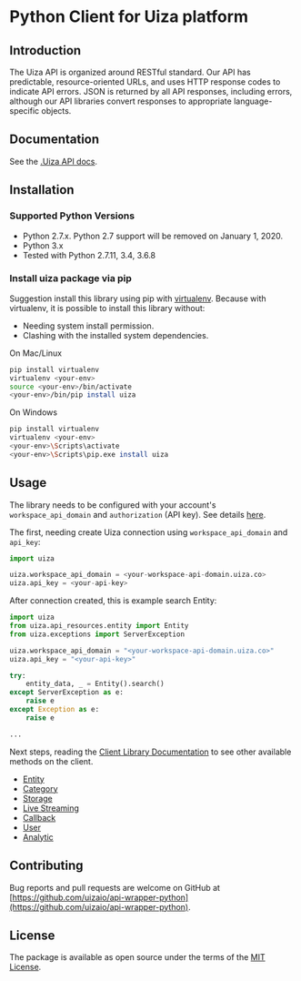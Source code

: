 # Python Client for Uiza platform

## Introduction

The Uiza API is organized around RESTful standard. Our API has predictable, resource-oriented URLs, and uses HTTP response codes to indicate API errors. JSON is returned by all API responses, including errors, although our API libraries convert responses to appropriate language-specific objects.

## Documentation

See the [.Uiza API docs](https://docs.uiza.io/).

## Installation

### Supported Python Versions

- Python 2.7.x. Python 2.7 support will be removed on January 1, 2020.
- Python 3.x
- Tested with Python 2.7.11, 3.4, 3.6.8

### Install uiza package via pip

Suggestion install this library using pip with [virtualenv](https://virtualenv.pypa.io/en/latest/). Because with virtualenv, it is possible to install this library without:

- Needing system install permission.
- Clashing with the installed system dependencies.

On Mac/Linux

```bash
pip install virtualenv
virtualenv <your-env>
source <your-env>/bin/activate
<your-env>/bin/pip install uiza
```

On Windows

```bash
pip install virtualenv
virtualenv <your-env>
<your-env>\Scripts\activate
<your-env>\Scripts\pip.exe install uiza
```

## Usage

The library needs to be configured with your account's `workspace_api_domain` and `authorization` (API key).
See details [here](https://docs.uiza.io/#authentication).

The first, needing create Uiza connection using `workspace_api_domain` and `api_key`:

```python
import uiza

uiza.workspace_api_domain = <your-workspace-api-domain.uiza.co>
uiza.api_key = <your-api-key>

``` 

After connection created, this is example search Entity:

```python
import uiza
from uiza.api_resources.entity import Entity
from uiza.exceptions import ServerException

uiza.workspace_api_domain = "<your-workspace-api-domain.uiza.co>"
uiza.api_key = "<your-api-key>"

try:
    entity_data, _ = Entity().search()
except ServerException as e:
    raise e
except Exception as e:
    raise e

...

```

Next steps, reading the [Client Library Documentation]() to see other available methods on the client.

- [Entity](https://github.com/uizaio/api-wrapper-python/blob/master/docs/entity.md)
- [Category](https://github.com/uizaio/api-wrapper-python/blob/master/docs/category.md)
- [Storage](https://github.com/uizaio/api-wrapper-python/blob/master/docs/storage.md)
- [Live Streaming](https://github.com/uizaio/api-wrapper-python/blob/master/docs/callback.md)
- [Callback](https://github.com/uizaio/api-wrapper-python/blob/master/docs/category.md)
- [User](https://github.com/uizaio/api-wrapper-python/blob/master/docs/user.md)
- [Analytic](https://github.com/uizaio/api-wrapper-python/blob/master/docs/analytic.md)

## Contributing

Bug reports and pull requests are welcome on GitHub at [https://github.com/uizaio/api-wrapper-python](https://github.com/uizaio/api-wrapper-python).

## License

The package is available as open source under the terms of the [MIT License](https://choosealicense.com/licenses/mit/).
